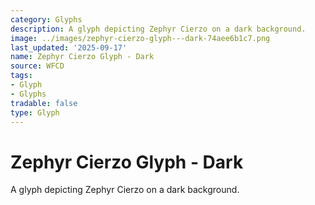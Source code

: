 ```yaml
---
category: Glyphs
description: A glyph depicting Zephyr Cierzo on a dark background.
image: ../images/zephyr-cierzo-glyph---dark-74aee6b1c7.png
last_updated: '2025-09-17'
name: Zephyr Cierzo Glyph - Dark
source: WFCD
tags:
- Glyph
- Glyphs
tradable: false
type: Glyph
---
```


# Zephyr Cierzo Glyph - Dark

A glyph depicting Zephyr Cierzo on a dark background.

